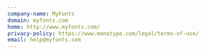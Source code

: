 ```yaml
---
company-name: MyFonts
domain: myfonts.com
home: http://www.myfonts.com/
privacy-policy: https://www.monotype.com/legal/terms-of-use/
email: help@myfonts.com
---
```




